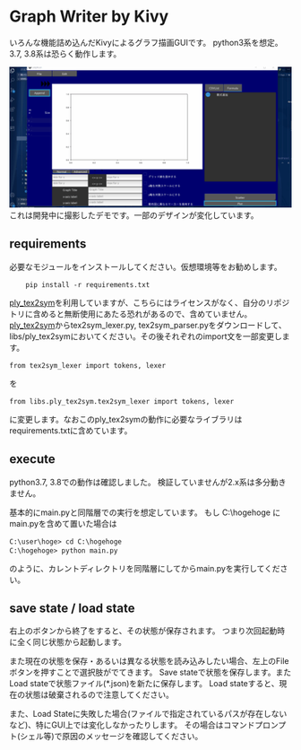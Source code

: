 # Graph Writer by Kivy

いろんな機能詰め込んだKivyによるグラフ描画GUIです。
python3系を想定。3.7, 3.8系は恐らく動作します。

![DEMO1](./data/image/demo/0918-function-demo.gif)
これは開発中に撮影したデモです。一部のデザインが変化しています。

## requirements

必要なモジュールをインストールしてください。仮想環境等をお勧めします。

```
    pip install -r requirements.txt
```

[ply_tex2sym](https://github.com/AkiraHakuta/ply_tex2sym)を利用していますが、こちらにはライセンスがなく、自分のリポジトリに含めると無断使用にあたる恐れがあるので、含めていません。
[ply_tex2sym](https://github.com/AkiraHakuta/ply_tex2sym)からtex2sym_lexer.py, tex2sym_parser.pyをダウンロードして、
libs/ply_tex2symにおいてください。その後それぞれのimport文を一部変更します。

```
from tex2sym_lexer import tokens, lexer
```

を

```
from libs.ply_tex2sym.tex2sym_lexer import tokens, lexer
```

に変更します。なおこのply_tex2symの動作に必要なライブラリはrequirements.txtに含めています。

## execute

python3.7, 3.8での動作は確認しました。
検証していませんが2.x系は多分動きません。

基本的にmain.pyと同階層での実行を想定しています。
もし C:\hogehoge にmain.pyを含めて置いた場合は

```
C:\user\hoge> cd C:\hogehoge
C:\hogehoge> python main.py
```

のように、カレントディレクトリを同階層にしてからmain.pyを実行してください。

## save state / load state

右上のボタンから終了をすると、その状態が保存されます。
つまり次回起動時に全く同じ状態から起動します。

また現在の状態を保存・あるいは異なる状態を読み込みしたい場合、左上のFileボタンを押すことで選択肢がでてきます。
Save stateで状態を保存します。またLoad stateで状態ファイル(*.json)を新たに保存します。
Load stateすると、現在の状態は破棄されるので注意してください。

また、Load Stateに失敗した場合(ファイルで指定されているパスが存在しないなど)、特にGUI上では変化しなかったりします。
その場合はコマンドプロンプト(シェル等)で原因のメッセージを確認してください。

